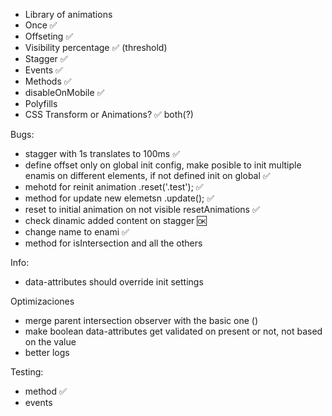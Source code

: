 * Library of animations
* Once ✅
* Offseting ✅
* Visibility percentage ✅ (threshold)
* Stagger ✅
* Events ✅
* Methods ✅
* disableOnMobile ✅
* Polyfills
* CSS Transform or Animations? ✅ both(?)

Bugs:
* stagger with 1s translates to 100ms ✅
* define offset only on global init config, make posible to init multiple enamis on different elements, if not defined init on global ✅
* mehotd for reinit animation .reset('.test'); ✅
* method for update new elemetsn .update(); ✅
* reset to initial animation on not visible resetAnimations ✅
* check dinamic added content on stagger 🆗
* change name to enami ✅
* method for isIntersection and all the others

Info:
* data-attributes should override init settings

Optimizaciones
* merge parent intersection observer with the basic one ()
* make boolean data-attributes get validated on present or not, not based on the value
* better logs

Testing:
* method ✅
* events